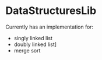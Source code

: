 # DataStructuresLib

Currently has an implementation for:
- singly linked list
- doubly linked list]
- merge sort

